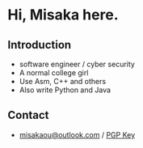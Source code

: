 # Hi, Misaka here.

## Introduction

- software engineer / cyber security
- A normal college girl
- Use Asm, C++ and others
- Also write Python and Java

## Contact

- [misakaou@outlook.com](mailto:misakaou@outlook.com) / [PGP Key](https://keybase.io/misakao/pgp_keys.asc?fingerprint=4364fcb36f8a04364bde526b0e3f0fa20d1716d6)
